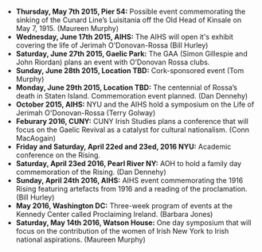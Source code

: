 *  **Thursday, May 7th 2015, Pier 54:** Possible event commemorating the sinking of the Cunard Line’s Luisitania off the Old Head of Kinsale on May 7, 1915. (Maureen Murphy) 
*  **Wednesday, June 17th 2015, AIHS:** The AIHS will open it's exhibit covering the life of Jerimah O'Donovan-Rossa (Bill Hurley)
*  **Saturday, June 27th 2015, Gaelic Park:** The GAA (Simon Gillespie and John Riordan) plans an event with O’Donovan Rossa clubs.
*  **Sunday, June 28th 2015, Location TBD:** Cork-sponsored event (Tom Murphy)
*  **Monday, June 29th 2015, Location TBD:** The centennial of Rossa’s death in Staten Island.  Commemoration event planned. (Dan Dennehy)
*  **October 2015, AIHS:** NYU and the AIHS hold a symposium on the Life of Jerimah O'Donovan-Rossa (Terry Golway)
*  **Feburary 2016, CUNY:**  CUNY Irish Studies plans a conference that will focus on the Gaelic Revival as a catalyst for cultural nationalism. (Conn MacAogain)
*  **Friday and Saturday, April 22ed and 23ed, 2016 NYU:** Academic conference on the Rising.
*  **Saturday, April 23ed 2016, Pearl River NY:** AOH to hold a family day commemoration of the Rising. (Dan Dennehy)
*  **Sunday, April 24th 2016, AIHS:** AIHS event commemorating the 1916 Rising featuring artefacts from 1916 and a reading of the proclamation. (Bill Hurley)
*  **May 2016, Washington DC:** Three-week program of events at the Kennedy Center called Proclaiming Ireland. (Barbara Jones)
*  **Saturday, May 14th 2016, Watson House:** One day symposium that will focus on the contribution of the women of Irish New York to Irish national aspirations. (Maureen Murphy)
